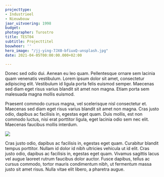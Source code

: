 ```yaml
---
projecttype:
- Industrieel
- Nieuwbouw
jaar_uitvoering: 1998
budget: 
photographer: Turostro
title: TEST04
subtitle: Projecttitel
bouwheer: ''
hero_image: "/jj-ying-7JX0-bfiuxQ-unsplash.jpg"
date: 2021-04-05T00:00:00.000+02:00

---
```

Donec sed odio dui. Aenean eu leo quam. Pellentesque ornare sem lacinia quam venenatis vestibulum. Lorem ipsum dolor sit amet, consectetur adipiscing elit. Vestibulum id ligula porta felis euismod semper. Maecenas sed diam eget risus varius blandit sit amet non magna. Etiam porta sem malesuada magna mollis euismod.

Praesent commodo cursus magna, vel scelerisque nisl consectetur et. Maecenas sed diam eget risus varius blandit sit amet non magna. Cras justo odio, dapibus ac facilisis in, egestas eget quam. Duis mollis, est non commodo luctus, nisi erat porttitor ligula, eget lacinia odio sem nec elit. Maecenas faucibus mollis interdum.

![](/vincent-burkhead-LhlxYMfnTF0-unsplash.jpg)

Cras justo odio, dapibus ac facilisis in, egestas eget quam. Curabitur blandit tempus porttitor. Nullam id dolor id nibh ultricies vehicula ut id elit. Cras justo odio, dapibus ac facilisis in, egestas eget quam. Vivamus sagittis lacus vel augue laoreet rutrum faucibus dolor auctor. Fusce dapibus, tellus ac cursus commodo, tortor mauris condimentum nibh, ut fermentum massa justo sit amet risus. Nulla vitae elit libero, a pharetra augue.
